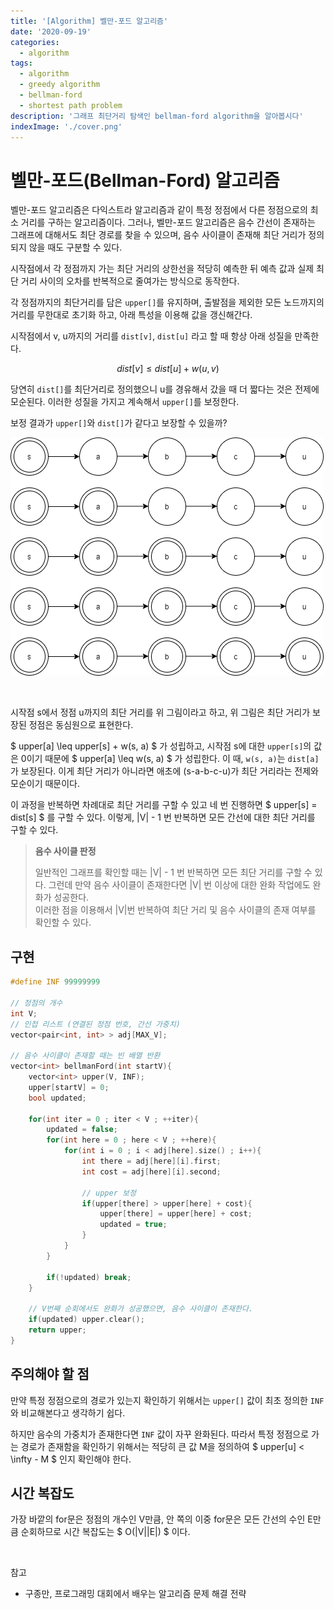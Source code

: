 ```yaml
---
title: '[Algorithm] 벨만-포드 알고리즘'
date: '2020-09-19'
categories:
  - algorithm
tags:
  - algorithm
  - greedy algorithm
  - bellman-ford
  - shortest path problem
description: '그래프 최단거리 탐색인 bellman-ford algorithm을 알아봅시다'
indexImage: './cover.png'
---
```


# 벨만-포드(Bellman-Ford) 알고리즘  

벨만-포드 알고리즘은 다익스트라 알고리즘과 같이 특정 정점에서 다른 정점으로의 최소 거리를 구하는 알고리즘이다. 
그러나, 벨만-포드 알고리즘은 음수 간선이 존재하는 그래프에 대해서도 최단 경로를 찾을 수 있으며, 
음수 사이클이 존재해 최단 거리가 정의되지 않을 때도 구분할 수 있다.  

시작점에서 각 정점까지 가는 최단 거리의 상한선을 적당히 예측한 뒤 
예측 값과 실제 최단 거리 사이의 오차를 반복적으로 줄여가는 방식으로 동작한다.

각 정점까지의 최단거리를 담은 ```upper[]```를 유지하며, 
출발점을 제외한 모든 노드까지의 거리를 무한대로 초기화 하고, 아래 특성을 이용해 값을 갱신해간다.

시작점에서 v, u까지의 거리를 ```dist[v]```, ```dist[u]``` 라고 할 때 항상 아래 성질을 만족한다.

$$
dist[v] \leq dist[u] + w(u, v)
$$

당연히 ```dist[]```를 최단거리로 정의했으니 u를 경유해서 갔을 때 더 짧다는 것은 전제에 모순된다. 
이러한 성질을 가지고 계속해서 ```upper[]```를 보정한다.  

보정 결과가 ```upper[]```와 ```dist[]```가 같다고 보장할 수 있을까?  

![bellman-ford](./bellman-ford.png)  

<br/>

시작점 s에서 정점 u까지의 최단 거리를 위 그림이라고 하고, 
위 그림은 최단 거리가 보장된 정점은 동심원으로 표현한다.  

$ upper[a] \leq upper[s] + w(s, a) $ 가 성립하고, 시작점 s에 대한 ```upper[s]```의 값은 0이기 때문에 
$ upper[a] \leq w(s, a) $ 가 성립한다. 이 때, ```w(s, a)```는 ```dist[a]```가 보장된다. 
이게 최단 거리가 아니라면 애초에 (s-a-b-c-u)가 최단 거리라는 전제와 모순이기 때문이다.  

이 과정을 반복하면 차례대로 최단 거리를 구할 수 있고 네 번 진행하면 $ upper[s] = dist[s] $ 를 구할 수 있다. 
이렇게, |V| - 1 번 반복하면 모든 간선에 대한 최단 거리를 구할 수 있다.

> **음수 사이클 판정**
>  
> 일반적인 그래프를 확인할 때는 \|V\| - 1 번 반복하면 모든 최단 거리를 구할 수 있다. 
> 그런데 만약 음수 사이클이 존재한다면 \|V\| 번 이상에 대한 완화 작업에도 완화가 성공한다.  
> 이러한 점을 이용해서 \|V\|번 반복하여 최단 거리 및 음수 사이클의 존재 여부를 확인할 수 있다.


## 구현  

``` cpp
#define INF 99999999

// 정점의 개수
int V;
// 인접 리스트 (연결된 정점 번호, 간선 가중치)
vector<pair<int, int> > adj[MAX_V];

// 음수 사이클이 존재할 때는 빈 배열 반환
vector<int> bellmanFord(int startV){
	vector<int> upper(V, INF);
	upper[startV] = 0;
	bool updated;

	for(int iter = 0 ; iter < V ; ++iter){
		updated = false;
		for(int here = 0 ; here < V ; ++here){
			for(int i = 0 ; i < adj[here].size() ; i++){
				int there = adj[here][i].first;
				int cost = adj[here][i].second;

				// upper 보정
				if(upper[there] > upper[here] + cost){
					upper[there] = upper[here] + cost;
					updated = true;
				}
			}
		}

		if(!updated) break;
	}
	
	// V번째 순회에서도 완화가 성공했으면, 음수 사이클이 존재한다.
	if(updated) upper.clear();
	return upper;
}
```

## 주의해야 할 점  

만약 특정 정점으로의 경로가 있는지 확인하기 위해서는 
```upper[]``` 값이 최초 정의한 ```INF``` 와 비교해본다고 생각하기 쉽다.  

하지만 음수의 가중치가 존재한다면 ```INF``` 값이 자꾸 완화된다. 
따라서 특정 정점으로 가는 경로가 존재함을 확인하기 위해서는 적당히 큰 값 M을 정의하여 
$ upper[u] < \infty - M $ 인지 확인해야 한다.  

## 시간 복잡도  

가장 바깥의 for문은 정점의 개수인 V만큼, 
안 쪽의 이중 for문은 모든 간선의 수인 E만큼 순회하므로 
시간 복잡도는 $ O(\|V\|\|E\|) $ 이다.

<br/>

참고
- 구종만, 프로그래밍 대회에서 배우는 알고리즘 문제 해결 전략